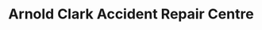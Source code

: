 ---
title: "Arnold Clark Accident Repair Centre"
url: /newbridge/arnold-clark-accident-repair-centre/
shop: car repair
---